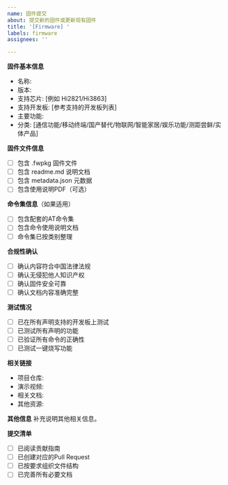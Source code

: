 ```yaml
---
name: 固件提交
about: 提交新的固件或更新现有固件
title: '[Firmware] '
labels: firmware
assignees: ''

---
```


**固件基本信息**
- 名称:
- 版本:
- 支持芯片: [例如 Hi2821/Hi3863]
- 支持开发板: [参考支持的开发板列表]
- 主要功能:
- 分类: [通信功能/移动终端/国产替代/物联网/智能家居/娱乐功能/测距尝鲜/实体产品]

**固件文件信息**
- [ ] 包含 .fwpkg 固件文件
- [ ] 包含 readme.md 说明文档
- [ ] 包含 metadata.json 元数据
- [ ] 包含使用说明PDF（可选）

**命令集信息**（如果适用）
- [ ] 包含配套的AT命令集
- [ ] 包含命令使用说明文档
- [ ] 命令集已按类别整理

**合规性确认**
- [ ] 确认内容符合中国法律法规
- [ ] 确认无侵犯他人知识产权
- [ ] 确认固件安全可靠
- [ ] 确认文档内容准确完整

**测试情况**
- [ ] 已在所有声明支持的开发板上测试
- [ ] 已测试所有声明的功能
- [ ] 已验证所有命令的正确性
- [ ] 已测试一键烧写功能

**相关链接**
- 项目仓库:
- 演示视频:
- 相关文档:
- 其他资源:

**其他信息**
补充说明其他相关信息。

**提交清单**
- [ ] 已阅读贡献指南
- [ ] 已创建对应的Pull Request
- [ ] 已按要求组织文件结构
- [ ] 已完善所有必要文档
